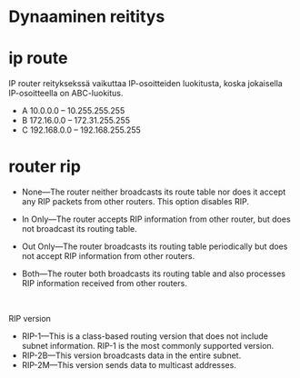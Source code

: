 <h1>Dynaaminen reititys</h1>

# ip route <ip-address> <router head ip-address>
  
  IP router reityksekssä vaikuttaa IP-osoitteiden luokitusta, koska jokaisella IP-osoitteella on ABC-luokitus.
  <ul> 
    <li> A 10.0.0.0 – 10.255.255.255 </li>
    <li> B 172.16.0.0 – 172.31.255.255 </li>
 <li> C 192.168.0.0 – 192.168.255.255 </li>
    </ul> 
  
# router rip

- None—The router neither broadcasts its route table nor does it accept any RIP packets from other routers. This option disables RIP. <br>

- In Only—The router accepts RIP information from other router, but does not broadcast its routing table. <br>

- Out Only—The router broadcasts its routing table periodically but does not accept RIP information from other routers. <br>

- Both—The router both broadcasts its routing table and also processes RIP information received from other routers. <br>

<br>

RIP version <br>

- RIP-1—This is a class-based routing version that does not include subnet information. RIP-1 is the most commonly supported version. <br>
- RIP-2B—This version broadcasts data in the entire subnet. <br>
- RIP-2M—This version sends data to multicast addresses. <br>
